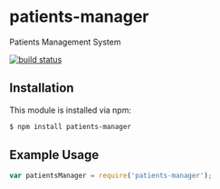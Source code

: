 # patients-manager

Patients Management System

[![build status](https://secure.travis-ci.org/ODItina/patients-manager.png)](http://travis-ci.org/ODItina/patients-manager)

## Installation

This module is installed via npm:

``` bash
$ npm install patients-manager
```

## Example Usage

``` js
var patientsManager = require('patients-manager');
```

